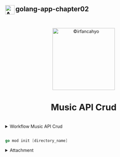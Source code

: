 ## <img align="left" width="30" alt="API" src="https://cdn-icons-png.flaticon.com/128/7977/7977238.png"> golang-app-chapter02
<br/>

<p align="center">
<img width="200" alt="©irfancahyo" src="https://user-images.githubusercontent.com/38809579/193409619-4f943ca1-4469-4bab-a1b8-9f5d3b350d0b.png">
</p>
<h1 align="center">Music API Crud</h1>

<br/>

<details>
<summary>Workflow Music API Crud</summary>
<br/>
  
![image](https://user-images.githubusercontent.com/38809579/193411328-9e22ee37-bdff-4037-971c-9e16b3d65eca.png)

</details>

<br/>

```go
go mod init [directory_name]
```


<details>
<summary>Attachment</summary>
<br>
This is Attachment I.
</details>

